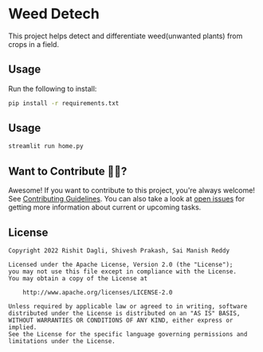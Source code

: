 # Weed Detech

This project helps detect and differentiate weed(unwanted plants) from crops in a field. 

## Usage

Run the following to install:

```sh
pip install -r requirements.txt
```

## Usage

```sh
streamlit run home.py
```

## Want to Contribute 🙋‍♂️?

Awesome! If you want to contribute to this project, you're always welcome! See [Contributing Guidelines](CONTRIBUTING.md). You can also take a look at [open issues](https://github.com/Shivesh777/weed-detech/issues) for getting more information about current or upcoming tasks.


## License

```
Copyright 2022 Rishit Dagli, Shivesh Prakash, Sai Manish Reddy

Licensed under the Apache License, Version 2.0 (the "License");
you may not use this file except in compliance with the License.
You may obtain a copy of the License at

    http://www.apache.org/licenses/LICENSE-2.0

Unless required by applicable law or agreed to in writing, software
distributed under the License is distributed on an "AS IS" BASIS,
WITHOUT WARRANTIES OR CONDITIONS OF ANY KIND, either express or implied.
See the License for the specific language governing permissions and
limitations under the License.
```
